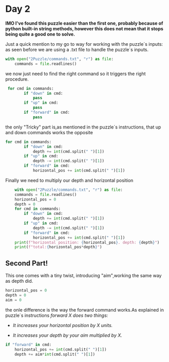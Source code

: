 # Day 2
**IMO  I've found this puzzle easier than the first one, probably because of python built-in string methods, however this does not mean that it stops being quite a good one to solve.**

Just a quick mention to my go to way for working with the puzzle´s inputs:
as seen before we are using a .txt file to handle the puzzle´s inputs.
```python
with open("2Puzzle/commands.txt", "r") as file:
    commands = file.readlines()
```
we now just need to find the right command so it triggers the right procedure.
```python
 for cmd in commands:
        if "down" in cmd:
            pass
        if "up" in cmd:
            pass
        if "forward" in cmd:
            pass
```
the only "Tricky" part is,as mentioned in the puzzle´s instructions, that up and down commands works the opposite
```python
for cmd in commands:
        if "down" in cmd:
            depth += int(cmd.split(" ")[1])
        if "up" in cmd:
            depth -= int(cmd.split(" ")[1])
        if "forward" in cmd:
            horizontal_pos += int(cmd.split(" ")[1])
```
Finally we need to multiply our depth and horizontal position
```python
    with open("2Puzzle/commands.txt", "r") as file:
    commands = file.readlines()
    horizontal_pos = 0
    depth = 0
    for cmd in commands:
        if "down" in cmd:
            depth += int(cmd.split(" ")[1])
        if "up" in cmd:
            depth -= int(cmd.split(" ")[1])
        if "forward" in cmd:
            horizontal_pos += int(cmd.split(" ")[1])
    print(f"horizontal position: {horizontal_pos}. depth: {depth}")
    print(f"total:{horizontal_pos*depth}")
```

## Second Part!

This one comes with a tiny twist, introducing "aim",working the same way as depth did.

```python
horizontal_pos = 0
depth = 0
aim = 0
```
the onle difference is the way the forward command works.As explained in puzzle´s instructions 
*forward X does two things:*

* *It increases your horizontal position by X units.*

* *It increases your depth by your aim multiplied by X.*

```python
if "forward" in cmd:
    horizontal_pos += int(cmd.split(" ")[1])
    depth += aim*int(cmd.split(" ")[1])
```
